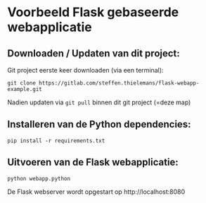# Voorbeeld Flask gebaseerde webapplicatie

## Downloaden / Updaten van dit project:
Git project eerste keer downloaden (via een terminal): 
```
git clone https://gitlab.com/steffen.thielemans/flask-webapp-example.git
```

Nadien updaten via ```git pull``` binnen dit git project (=deze map)

## Installeren van de Python dependencies:

```
pip install -r requirements.txt
```

## Uitvoeren van de Flask webapplicatie:

```
python webapp.python
```

De Flask webserver wordt opgestart op http://localhost:8080
